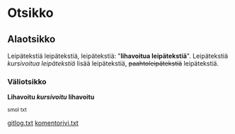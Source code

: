 # Otsikko
## Alaotsikko

Leipätekstiä leipätekstiä, leipätekstiä: "**lihavoitua leipätekstiä**". Leipätekstiä *kursivoitua leipätekstiä* lisää leipätekstiä, ~~paahtoleipätekstiä~~ leipätekstiä.

### Väliotsikko


**Lihavoitu _kursivoitu_ lihavoitu**

<sub>smol txt</sub>

[gitlog.txt](https://github.com/ogvirtan/ot-harjoitustyo/blob/master/laskarit/viikko1/gitlog.txt)
[komentorivi.txt](https://github.com/ogvirtan/ot-harjoitustyo/blob/master/laskarit/viikko1/komentorivi.txt)
